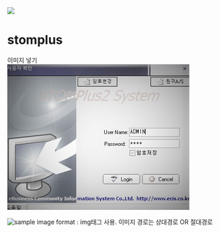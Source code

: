 <img src="https://img.shields.io/badge/license-mit-orange">

# stomplus
이미지 넣기  
![stom login](/images/login-g.jpg)

<img src="https://github.com/seeun-jo/stomplus/images/login-g.jpg" width="300px" alt="sample image"></a>
format : img태그 사용. 이미지 경로는 상대경로 OR 절대경로
 

